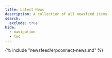 ```yaml
---
title: Latest News
description: A collection of all newsfeed items
search:
  exclude: true
hide:
  - navigation
  - toc
---
```


{% include "newsfeed/erpconnect-news.md" %}